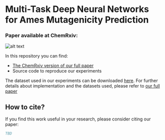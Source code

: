 # Multi-Task Deep Neural Networks for Ames Mutagenicity Prediction #
### Paper available at ChemRxiv:  ###

![alt text](https://github.com/VirginiaSabando/MTL_DNN_Ames/blob/main/GraphicalTOC.jpg)

In this repository you can find:
* [The ChemRxiv version of our full paper]()
* Source code to reproduce our experiments

The dataset used in our experiments can be downloaded [here](https://csunseduar-my.sharepoint.com/:f:/g/personal/virginia_sabando_cs_uns_edu_ar/EnqdKbVZdQFEuBKUuKs0TfEBb9zx2zchnOzmrtodvm-u9A?e=UjfLPG).
For further details about implementation and the datasets used, please refer to [our full paper]()

## How to cite? ##

If you find this work useful in your research, please consider citing our paper:

```bibtex
TBD
```
